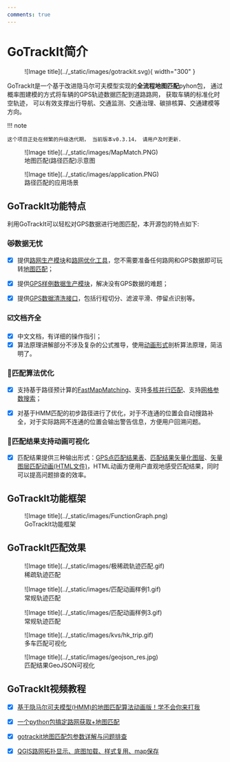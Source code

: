 ```yaml
---
comments: true
---
```


[路网生产模块]: ./路网生产.md
[路网优化工具]: ./路网优化.md
[地图匹配]: ./路径匹配.md
[GPS样例数据生产模块]: ./轨迹生产.md
[GPS数据清洗接口]: ./轨迹处理.md
[动画形式]: https://www.bilibili.com/video/BV1gQ4y1w7dC
[FastMapMatching]: 路径匹配.md#accelerate
[多核并行匹配]: ./路径匹配.md#accelerate
[网格参数搜索]: ./路径匹配.md#accelerate
[GPS点匹配结果表]: ./路径匹配.md#match_res
[匹配结果矢量化图层]: ./路径匹配.md#geojson_show
[矢量图层匹配动画(HTML文件)]: ./路径匹配.md#html_show


# GoTrackIt简介
<figure markdown="span">
  ![Image title](../_static/images/gotrackit.svg){ width="300" }
</figure>

GoTrackIt是一个基于改进隐马尔可夫模型实现的**全流程地图匹配**pyhon包， 通过概率图建模的方式将车辆的GPS轨迹数据匹配到道路路网， 获取车辆的标准化时空轨迹， 可以有效支撑出行导航、交通监测、交通治理、碳排核算、交通建模等方向。

!!! note 
    
    这个项目正处在频繁的升级迭代期， 当前版本v0.3.14， 请用户及时更新.

<figure markdown="span">
  ![Image title](../_static/images/MapMatch.PNG)
  <figcaption>地图匹配(路径匹配)示意图</figcaption>
</figure>

<figure markdown="span">
  ![Image title](../_static/images/application.PNG)
  <figcaption>路径匹配的应用场景</figcaption>
</figure>


## GoTrackIt功能特点
利用GoTrackIt可以轻松对GPS数据进行地图匹配，本开源包的特点如下:

### 😻数据无忧
- [x] 提供[路网生产模块]和[路网优化工具]，您不需要准备任何路网和GPS数据即可玩转[地图匹配]；
- [x] 提供[GPS样例数据生产模块]，解决没有GPS数据的难题；
- [x]  提供[GPS数据清洗接口]，包括行程切分、滤波平滑、停留点识别等。


### ☑️文档齐全
- [x] 中文文档，有详细的操作指引；
- [x] 算法原理讲解部分不涉及复杂的公式推导，使用[动画形式]剖析算法原理，简洁明了。

### 🚀匹配算法优化
- [x] 支持基于路径预计算的[FastMapMatching]、支持[多核并行匹配]、支持[网格参数搜索]；
- [x] 对基于HMM匹配的初步路径进行了优化，对于不连通的位置会自动搜路补全，对于实际路网不连通的位置会输出警告信息，方便用户回溯问题。


### 🌈匹配结果支持动画可视化
- [x] 匹配结果提供三种输出形式：[GPS点匹配结果表]、[匹配结果矢量化图层]、[矢量图层匹配动画(HTML文件)]，HTML动画方便用户直观地感受匹配结果，同时可以提高问题排查的效率。


## GoTrackIt功能框架

<figure markdown="span">
  ![Image title](../_static/images/FunctionGraph.png)
  <figcaption>GoTrackIt功能框架</figcaption>
</figure>

## GoTrackIt匹配效果

<figure markdown="span">
  ![Image title](../_static/images/极稀疏轨迹匹配.gif)
  <figcaption>稀疏轨迹匹配</figcaption>
</figure>


<figure markdown="span">
  ![Image title](../_static/images/匹配动画样例1.gif)
  <figcaption>常规轨迹匹配</figcaption>
</figure>

<figure markdown="span">
  ![Image title](../_static/images/匹配动画样例3.gif)
  <figcaption>常规轨迹匹配</figcaption>
</figure>

<figure markdown="span">
  ![Image title](../_static/images/kvs/hk_trip.gif)
  <figcaption>多车匹配可视化</figcaption>
</figure>

<figure markdown="span">
  ![Image title](../_static/images/geojson_res.jpg)
  <figcaption>匹配结果GeoJSON可视化</figcaption>
</figure>


## GoTrackIt视频教程

- [x] [基于隐马尔可夫模型(HMM)的地图匹配算法动画版！学不会你来打我](https://www.bilibili.com/video/BV1gQ4y1w7dC)

- [x] [一个python包搞定路网获取+地图匹配](https://www.bilibili.com/video/BV1nC411z7Vg)

- [x] [gotrackit地图匹配包参数详解与问题排查](https://www.bilibili.com/video/BV1qK421Y7hV)

- [x] [QGIS路网拓扑显示、底图加载、样式复用、map保存](https://www.bilibili.com/video/BV1Sq421F7QX)
